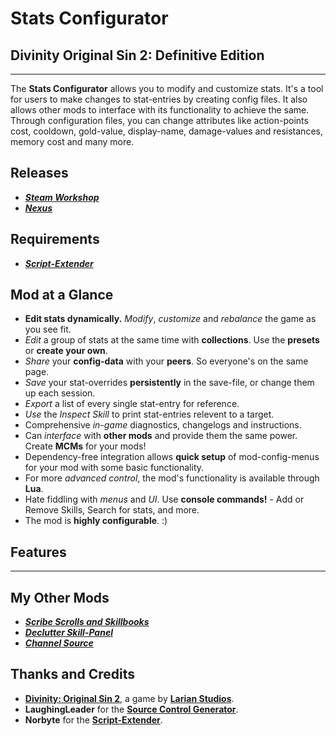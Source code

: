 # **Stats Configurator**

## Divinity Original Sin 2: Definitive Edition

----------

The **Stats Configurator** allows you to modify and customize stats. It's a tool for users to make changes to stat-entries by creating config files. It also allows other mods to interface with its functionality to achieve the same. Through configuration files, you can change attributes like action-points cost, cooldown, gold-value, display-name, damage-values and resistances, memory cost and many more.

## Releases

* ***[Steam Workshop](#SteamWorkshop)***
* ***[Nexus](#NexusMods)***

## Requirements

* ***[Script-Extender](https://github.com/Norbyte/ositools)***

## Mod at a Glance

* **Edit stats dynamically.** _Modify_, _customize_ and _rebalance_ the game as you see fit.
* _Edit_ a group of stats at the same time with **collections**. Use the **presets** or **create your own**.
* _Share_ your **config-data** with your **peers**. So everyone's on the same page.
* _Save_ your stat-overrides **persistently** in the save-file, or change them up each session.
* _Export_ a list of every single stat-entry for reference.
* _Use_ the _Inspect Skill_ to print stat-entries relevent to a target.
* Comprehensive _in-game_ diagnostics, changelogs and instructions.
* Can _interface_ with **other mods** and provide them the same power. Create **MCMs** for your mods!
* Dependency-free integration allows **quick setup** of mod-config-menus for your mod with some basic functionality.
* For more _advanced control_, the mod's functionality is available through **Lua**.
* Hate fiddling with _menus_ and _UI_. Use **console commands!** - Add or Remove Skills, Search for stats, and more.
* The mod is **highly configurable**. :)

## Features

----------

## My Other Mods

* ***[Scribe Scrolls and Skillbooks](https://steamcommunity.com/sharedfiles/filedetails/?id=2012742114)***
* ***[Declutter Skill-Panel](https://steamcommunity.com/sharedfiles/filedetails/?id=2049313850)***
* ***[Channel Source](https://steamcommunity.com/sharedfiles/filedetails/?id=2028696492)***

## Thanks and Credits

* **[Divinity: Original Sin 2](http://store.steampowered.com/app/435150/Divinity_Original_Sin_2/)**, a game by **[Larian Studios](http://larian.com/)**.
* **LaughingLeader** for the **[Source Control Generator](https://github.com/LaughingLeader/SourceControlGenerator)**.
* **Norbyte** for the **[Script-Extender](https://github.com/Norbyte/ositools)**.
